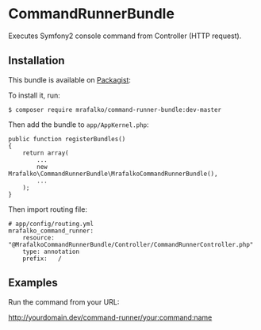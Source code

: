 CommandRunnerBundle
===================

Executes Symfony2 console command from Controller (HTTP request).

Installation
------------

This bundle is available on [Packagist](https://packagist.org/packages/mrafalko/command-runner-bundle):

To install it, run:

    $ composer require mrafalko/command-runner-bundle:dev-master

Then add the bundle to `app/AppKernel.php`:

```
public function registerBundles()
{
    return array(
        ...
        new Mrafalko\CommandRunnerBundle\MrafalkoCommandRunnerBundle(),
        ...
    );
}
```

Then import routing file:

```
# app/config/routing.yml
mrafalko_command_runner:
    resource: "@MrafalkoCommandRunnerBundle/Controller/CommandRunnerController.php"
    type: annotation
    prefix:   /
```

Examples
------------

Run the command from your URL:

http://yourdomain.dev/command-runner/your:command:name
